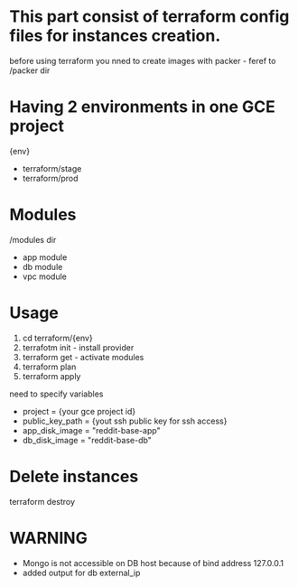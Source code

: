 # This part consist of terraform config files  for instances creation.

before using terraform you nned to create images with packer - feref to /packer dir

# Having 2 environments in one GCE project
{env}
- terraform/stage
- terraform/prod

# Modules

/modules dir

- app module
- db module
- vpc module

# Usage

1. cd terraform/{env}
2. terrafotm init -  install provider
3. terraform get - activate modules
4. terraform plan
5. terraform apply

need to specify variables

- project             = {your gce project id}
- public_key_path     = {yout ssh public key for ssh access}
- app_disk_image      = "reddit-base-app"
- db_disk_image       = "reddit-base-db"


# Delete instances

terraform destroy

# WARNING

- Mongo is not accessible on DB host because of bind address 127.0.0.1
- added output for db external_ip
